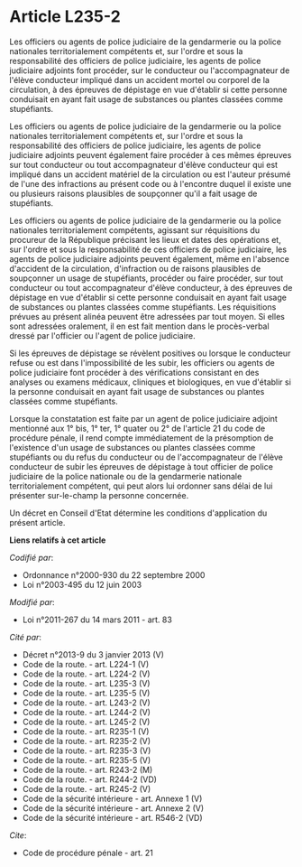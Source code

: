 # Article L235-2

Les officiers ou agents de police judiciaire de la gendarmerie ou la police nationales territorialement compétents et, sur
l'ordre et sous la responsabilité des officiers de police judiciaire, les agents de police judiciaire adjoints font procéder,
sur le conducteur ou l'accompagnateur de l'élève conducteur impliqué dans un accident mortel ou corporel de la circulation, à
des épreuves de dépistage en vue d'établir si cette personne conduisait en ayant fait usage de substances ou plantes classées
comme stupéfiants.

Les officiers ou agents de police judiciaire de la gendarmerie ou la police nationales territorialement compétents et, sur
l'ordre et sous la responsabilité des officiers de police judiciaire, les agents de police judiciaire adjoints peuvent
également faire procéder à ces mêmes épreuves sur tout conducteur ou tout accompagnateur d'élève conducteur qui est impliqué
dans un accident matériel de la circulation ou est l'auteur présumé de l'une des infractions au présent code ou à l'encontre
duquel il existe une ou plusieurs raisons plausibles de soupçonner qu'il a fait usage de stupéfiants.

Les officiers ou agents de police judiciaire de la gendarmerie ou la police nationales territorialement compétents, agissant
sur réquisitions du procureur de la République précisant les lieux et dates des opérations et, sur l'ordre et sous la
responsabilité de ces officiers de police judiciaire, les agents de police judiciaire adjoints peuvent également, même en
l'absence d'accident de la circulation, d'infraction ou de raisons plausibles de soupçonner un usage de stupéfiants, procéder
ou faire procéder, sur tout conducteur ou tout accompagnateur d'élève conducteur, à des épreuves de dépistage en vue
d'établir si cette personne conduisait en ayant fait usage de substances ou plantes classées comme stupéfiants. Les
réquisitions prévues au présent alinéa peuvent être adressées par tout moyen. Si elles sont adressées oralement, il en est
fait mention dans le procès-verbal dressé par l'officier ou l'agent de police judiciaire.

Si les épreuves de dépistage se révèlent positives ou lorsque le conducteur refuse ou est dans l'impossibilité de les subir,
les officiers ou agents de police judiciaire font procéder à des vérifications consistant en des analyses ou examens
médicaux, cliniques et biologiques, en vue d'établir si la personne conduisait en ayant fait usage de substances ou plantes
classées comme stupéfiants.

Lorsque la constatation est faite par un agent de police judiciaire adjoint mentionné aux 1° bis, 1° ter, 1° quater ou 2° de
l'article 21 du code de procédure pénale, il rend compte immédiatement de la présomption de l'existence d'un usage de
substances ou plantes classées comme stupéfiants ou du refus du conducteur ou de l'accompagnateur de l'élève conducteur de
subir les épreuves de dépistage à tout officier de police judiciaire de la police nationale ou de la gendarmerie nationale
territorialement compétent, qui peut alors lui ordonner sans délai de lui présenter sur-le-champ la personne concernée. 

Un décret en Conseil d'Etat détermine les conditions d'application du présent article.

**Liens relatifs à cet article**

_Codifié par_:

  - Ordonnance n°2000-930 du 22 septembre 2000
  - Loi n°2003-495 du 12 juin 2003

_Modifié par_:

  - Loi n°2011-267 du 14 mars 2011 - art. 83

_Cité par_:

  - Décret n°2013-9 du 3 janvier 2013 (V)
  - Code de la route. - art. L224-1 (V)
  - Code de la route. - art. L224-2 (V)
  - Code de la route. - art. L235-3 (V)
  - Code de la route. - art. L235-5 (V)
  - Code de la route. - art. L243-2 (V)
  - Code de la route. - art. L244-2 (V)
  - Code de la route. - art. L245-2 (V)
  - Code de la route. - art. R235-1 (V)
  - Code de la route. - art. R235-2 (V)
  - Code de la route. - art. R235-3 (V)
  - Code de la route. - art. R235-5 (V)
  - Code de la route. - art. R243-2 (M)
  - Code de la route. - art. R244-2 (VD)
  - Code de la route. - art. R245-2 (V)
  - Code de la sécurité intérieure - art. Annexe 1 (V)
  - Code de la sécurité intérieure - art. Annexe 2 (V)
  - Code de la sécurité intérieure - art. R546-2 (VD)

_Cite_:

  - Code de procédure pénale - art. 21
